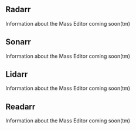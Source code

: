 Radarr
------

<section begin=radarr_library_mass_editor />

Information about the Mass Editor coming soon(tm)

<section end=radarr_library_mass_editor />

Sonarr
------

<section begin=sonarr_library_mass_editor />

Information about the Mass Editor coming soon(tm)

<section end=sonarr_library_mass_editor />

Lidarr
------

<section begin=lidarr_library_mass_editor />

Information about the Mass Editor coming soon(tm)

<section end=lidarr_library_mass_editor />

Readarr
-------

<section begin=readarr_library_mass_editor />

Information about the Mass Editor coming soon(tm)

<section end=readarr_library_mass_editor />
